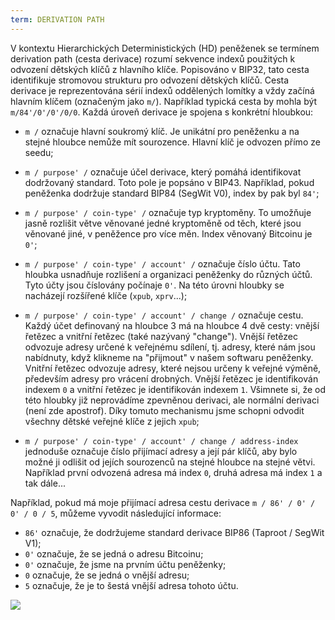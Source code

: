 ```yaml
---
term: DERIVATION PATH
---
```


V kontextu Hierarchických Deterministických (HD) peněženek se termínem derivation path (cesta derivace) rozumí sekvence indexů použitých k odvození dětských klíčů z hlavního klíče. Popisováno v BIP32, tato cesta identifikuje stromovou strukturu pro odvození dětských klíčů. Cesta derivace je reprezentována sérií indexů oddělených lomítky a vždy začíná hlavním klíčem (označeným jako `m/`). Například typická cesta by mohla být `m/84'/0'/0'/0/0`. Každá úroveň derivace je spojena s konkrétní hloubkou:
* `m /` označuje hlavní soukromý klíč. Je unikátní pro peněženku a na stejné hloubce nemůže mít sourozence. Hlavní klíč je odvozen přímo ze seedu;
* `m / purpose' /` označuje účel derivace, který pomáhá identifikovat dodržovaný standard. Toto pole je popsáno v BIP43. Například, pokud peněženka dodržuje standard BIP84 (SegWit V0), index by pak byl `84'`;
* `m / purpose' / coin-type' /` označuje typ kryptoměny. To umožňuje jasně rozlišit větve věnované jedné kryptoměně od těch, které jsou věnované jiné, v peněžence pro více měn. Index věnovaný Bitcoinu je `0'`;
* `m / purpose' / coin-type' / account' /` označuje číslo účtu. Tato hloubka usnadňuje rozlišení a organizaci peněženky do různých účtů. Tyto účty jsou číslovány počínaje `0'`. Na této úrovni hloubky se nacházejí rozšířené klíče (`xpub`, `xprv`...);
* `m / purpose' / coin-type' / account' / change /` označuje cestu. Každý účet definovaný na hloubce 3 má na hloubce 4 dvě cesty: vnější řetězec a vnitřní řetězec (také nazývaný "change"). Vnější řetězec odvozuje adresy určené k veřejnému sdílení, tj. adresy, které nám jsou nabídnuty, když klikneme na "přijmout" v našem softwaru peněženky. Vnitřní řetězec odvozuje adresy, které nejsou určeny k veřejné výměně, především adresy pro vrácení drobných. Vnější řetězec je identifikován indexem `0` a vnitřní řetězec je identifikován indexem `1`. Všimnete si, že od této hloubky již neprovádíme zpevněnou derivaci, ale normální derivaci (není zde apostrof). Díky tomuto mechanismu jsme schopni odvodit všechny dětské veřejné klíče z jejich `xpub`;

* `m / purpose' / coin-type' / account' / change / address-index` jednoduše označuje číslo přijímací adresy a její pár klíčů, aby bylo možné ji odlišit od jejích sourozenců na stejné hloubce na stejné větvi. Například první odvozená adresa má index `0`, druhá adresa má index `1` a tak dále...

Například, pokud má moje přijímací adresa cestu derivace `m / 86' / 0' / 0' / 0 / 5`, můžeme vyvodit následující informace:
* `86'` označuje, že dodržujeme standard derivace BIP86 (Taproot / SegWit V1);
* `0'` označuje, že se jedná o adresu Bitcoinu;
* `0'` označuje, že jsme na prvním účtu peněženky;
* `0` označuje, že se jedná o vnější adresu;
* `5` označuje, že je to šestá vnější adresa tohoto účtu.

![](../../dictionnaire/assets/18.png)